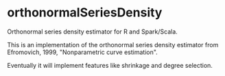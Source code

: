 # orthonormalSeriesDensity
Orthonormal series density estimator for R and Spark/Scala.

This is an implementation of the orthonormal series density estimator from Efromovich, 1999, "Nonparametric curve estimation".

Eventually it will implement features like shrinkage and degree selection.
